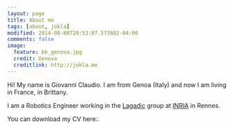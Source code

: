 ```yaml
---
layout: page
title: About me
tags: [about, jokla]
modified: 2014-08-08T20:53:07.573882-04:00
comments: false
image:
  feature: bk_genova.jpg
  credit: Genova
  creditlink: http://jokla.me
---
```


Hi! My name is Giovanni Claudio. I am from Genoa (Italy) and now I am living in France, in Brittany.

I am a Robotics Engineer working in the [Lagadic](http://www.irisa.fr/lagadic/) group at [INRIA](http://www.inria.fr/en/) in Rennes. 

You can download my CV here:<a href="{{ site.url }}/assets/Claudio_CV.pdf"><i class="fa fa-download "></i></a>.
